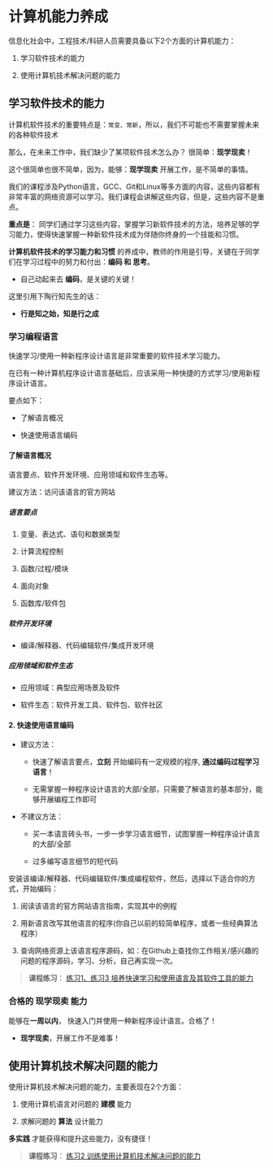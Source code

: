 # 计算机能力养成

信息化社会中，工程技术/科研人员需要具备以下2个方面的计算机能力：

1. 学习软件技术的能力

2. 使用计算机技术解决问题的能力

##  学习软件技术的能力

计算机软件技术的重要特点是：`常变、常新`，所以，我们不可能也不需要掌握未来的各种软件技术

那么，在未来工作中，我们缺少了某项软件技术怎么办？ 很简单：**现学现卖**！ 

这个很简单也很不简单，因为，能够：**现学现卖** 开展工作，是不简单的事情。

我们的课程涉及Python语言，GCC、Git和Linux等多方面的内容，这些内容都有非常丰富的网络资源可以学习。我们课程会讲解这些内容，但是，这些内容不是重点。

**重点是**： 同学们通过学习这些内容，掌握学习新软件技术的方法，培养足够的学习能力，使得快速掌握一种新软件技术成为伴随你终身的一个技能和习惯。

**计算机软件技术的学习能力和习惯** 的养成中，教师的作用是引导，关键在于同学们在学习过程中的努力和付出：**编码 和 思考**。

* 自己动起来去 **编码**，是关键的关键！

这里引用下陶行知先生的话：

* **行是知之始，知是行之成**

###  学习编程语言

快速学习/使用一种新程序设计语言是非常重要的软件技术学习能力。
  
在已有一种计算机程序设计语言基础后，应该采用一种快捷的方式学习/使用新程序设计语言。

要点如下：

* 了解语言概况

* 快速使用语言编码

#### 了解语言概况

语言要点、软件开发环境、应用领域和软件生态等。

建议方法：访问该语言的官方网站 
    
##### 语言要点
      
1. 变量、表达式、语句和数据类型

2. 计算流程控制

3. 函数/过程/模块

4. 面向对象

5. 函数库/软件包
   
##### 软件开发环境

* 编译/解释器、代码编辑软件/集成开发环境

##### 应用领域和软件生态

* 应用领域：典型应用场景及软件

* 软件生态：软件开发工具、软件包、软件社区

 #### 2. 快速使用语言编码

 *  建议方法：
 
    * 快速了解语言要点，**立刻** 开始编码有一定规模的程序, **通过编码过程学习语言**！

    * 无需掌握一种程序设计语言的大部/全部，只需要了解语言的基本部分，能够开展编程工作即可
   
 * 不建议方法： 
    
    * 买一本语言砖头书，一步一步学习语言细节，试图掌握一种程序设计语言的大部/全部
    
    * 过多编写语言细节的短代码

安装该编译/解释器、代码编辑软件/集成编程软件，然后，选择以下适合你的方式，开始编码：
     
1. 阅读该语言的官方网站语言指南，实现其中的例程

2. 用新语言改写其他语言的程序(你自己以前的较简单程序，或者一些经典算法程序）   

3. 查询网络资源上该语言程序源码，如：在Github上查找你工作相关/感兴趣的问题的程序源码，学习、分析，自己再实现一次。

>**课程练习**： [练习1、练习3 培养快速学习和使用语言及其软件工具的能力](https://github.com/PySEE/Practices/tree/S2020/)

### 合格的 **现学现卖** 能力

能够在**一周以内**， 快速入门并使用一种新程序设计语言。合格了！

* **现学现卖**，开展工作不是难事！

## 使用计算机技术解决问题的能力

使用计算机技术解决问题的能力，主要表现在2个方面：

1. 使用计算机语言对问题的 **建模** 能力

2. 求解问题的 **算法** 设计能力

**多实践** 才能获得和提升这些能力，没有捷径！

>**课程练习**： [练习2 训练使用计算机技术解决问题的能力](https://github.com/PySEE/Practices/tree/S2020/P2)